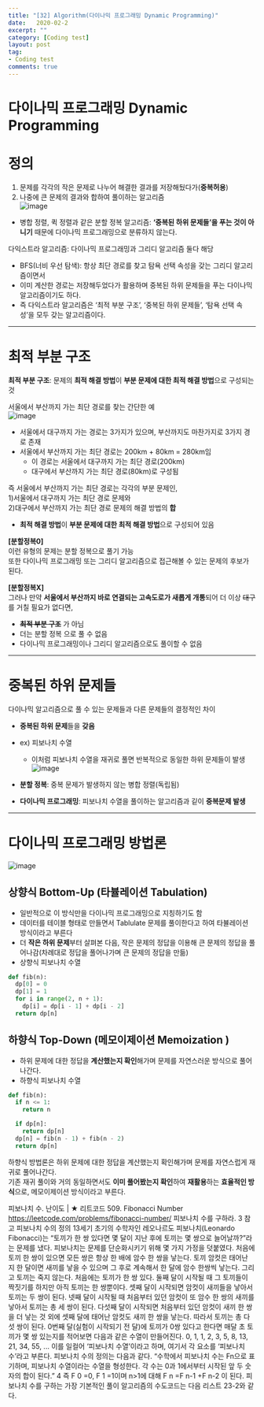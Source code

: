 ```yaml
---
title: "[32] Algorithm(다이나믹 프로그래밍 Dynamic Programming)"
date:   2020-02-2
excerpt: ""
category: [Coding test]
layout: post
tag:
- Coding test
comments: true
---
```


# 다이나믹 프로그래밍  Dynamic Programming 

# 정의
1) 문제를 각각의 작은 문제로 나누어 해결한 결과를 저장해뒀다가(**중복허용**)     
2) 나중에 큰 문제의 결과와 합하여 풀이하는 알고리즘       
![image](https://user-images.githubusercontent.com/76824611/121300150-6a5d1e00-c931-11eb-8063-f09960f1a302.png)
* 병합 정렬, 퀵 정렬과 같은 분할 정복 알고리즘: **‘중복된 하위 문제들’을 푸는 것이 아니기** 때문에 다이나믹 프로그래밍으로 분류하지 않는다.     


다익스트라 알고리즘: 다이나믹 프로그래밍과 그리디 알고리즘 둘다 해당     
* BFS(너비 우선 탐색): 항상 최단 경로를 찾고 탐욕 선택 속성을 갖는 그리디 알고리즘이면서     
* 이미 계산한 경로는 저장해두었다가 활용하며 중복된 하위 문제들을 푸는 다이나믹 알고리즘이기도 하다.     
* 즉 다익스트라 알고리즘은 ‘최적 부분 구조’, ‘중복된 하위 문제들’, ‘탐욕 선택 속성’을 모두 갖는 알고리즘이다.    

----

# 최적 부분 구조
**최적 부분 구조**:  문제의 **최적 해결 방법**이 **부분 문제에 대한 최적 해결 방법**으로 구성되는 것        

서울에서 부산까지 가는 최단 경로를 찾는 간단한 예     
![image](https://user-images.githubusercontent.com/76824611/121300638-13a41400-c932-11eb-8ed4-66714d6b043c.png)
* 서울에서 대구까지 가는 경로는 3가지가 있으며, 부산까지도 마찬가지로 3가지 경로 존재     
* 서울에서 부산까지 가는 최단 경로는 200km + 80km = 280km임        
    * 이 경로는 서울에서 대구까지 가는 최단 경로(200km)    
    * 대구에서 부산까지 가는 최단 경로(80km)로 구성됨     

즉 서울에서 부산까지 가는 최단 경로는 각각의 부분 문제인,     
1)서울에서 대구까지 가는 최단 경로 문제와     
2)대구에서 부산까지 가는 최단 경로 문제의 해결 방법의 **합**       
* **최적 해결 방법**이 **부분 문제에 대한 최적 해결 방법**으로 구성되어 있음

**[분할정복0]**       
이런 유형의 문제는 분할 정복으로 풀기 가능      
또한 다이나믹 프로그래밍 또는 그리디 알고리즘으로 접근해볼 수 있는 문제의 후보가 된다.     


**[분할정복X]**   
그러나 만약 **서울에서 부산까지 바로 연결되는 고속도로가 새롭게 개통**되어 더 이상 ~~대구~~를 거칠 필요가 없다면,       
* **~~최적 부분 구조~~** 가 아님       
*  더는 분할 정복 으로 풀 수 없음        
*   다이나믹 프로그래밍이나 그리디 알고리즘으로도 풀이할 수 없음       

---

# 중복된 하위 문제들
다이나믹 알고리즘으로 풀 수 있는 문제들과 다른 문제들의 결정적인 차이       
* **중복된 하위 문제**들을 **갖음**      
* ex) 피보나치 수열
   * 이처럼 피보나치 수열을 재귀로 풀면 반복적으로 동일한 하위 문제들이 발생 
![image](https://user-images.githubusercontent.com/76824611/121301400-15baa280-c933-11eb-9516-c9e3e309070b.png)

* **분할 정복**: 중복 문제가 발생하지 않는 병합 정렬(독립됨)     
* **다이나믹 프로그래밍**: 피보나치 수열을 풀이하는 알고리즘과 깉이 **중복문제 발생**         

---

# 다이나믹 프로그래밍 방법론
![image](https://user-images.githubusercontent.com/76824611/121301940-e193b180-c933-11eb-8441-da2a83452fd0.png)

## 상향식 Bottom-Up (타뷸레이션 Tabulation)
* 일반적으로 이 방식만을 다이나믹 프로그래밍으로 지칭하기도 함     
* 데이터를 테이블 형태로 만들면서 Tablulate 문제를 풀이한다고 하여 타뷸레이션 방식이라고 부른다   
* 더 **작은 하위 문제**부터 살펴본 다음, 작은 문제의 정답을 이용해 큰 문제의 정답을 풀어나감(차례대로 정답을 풀어나가며 큰 문제의 정답을 만듦)     
* 상향식 피보나치 수열

```python
def fib(n):
  dp[0] = 0
  dp[1] = 1
  for i in range(2, n + 1):
    dp[i] = dp[i - 1] + dp[i - 2] 
  return dp[n]
```

## 하향식  Top-Down (메모이제이션 Memoization )
* 하위 문제에 대한 정답을 **계산했는지 확인**해가며 문제를 자연스러운 방식으로 풀어나간다.      
* 하향식 피보나치 수열

```python
def fib(n):
  if n <= 1:
    return n

  if dp[n]:
    return dp[n] 
  dp[n] = fib(n - 1) + fib(n - 2) 
  return dp[n]
```
하향식 방법론은 하위 문제에 대한 정답을 계산했는지 확인해가며 문제를 자연스럽게 재귀로 풀어나간다.     
기존 재귀 풀이와 거의 동일하면서도 **이미 풀어봤는지 확인**하여 **재활용**하는 **효율적인 방식**으로, 메모이제이션 방식이라고 부른다.      




피보나치 수.
난이도 | ★
리트코드 509. Fibonacci Number https://leetcode.com/problems/fibonacci-number/
피보나치 수를 구하라.
3
참고 피보나치 수의 정의
13세기 초기의 수학자인 레오나르도 피보나치(Leonardo Fibonacci)는 “토끼가 한 쌍 있다면 몇 달이 지난 후에 토끼는 몇 쌍으로 늘어날까?”라는 문제를 냈다. 피보나치는 문제를 단순화시키기 위해 몇 가지 가정을 덧붙였다. 처음에 토끼 한 쌍이 있으면 모든 쌍은 항상 한 배에 암수 한 쌍을 낳는다. 토끼 암컷은 태어난 지 한 달이면 새끼를 낳을 수 있으며 그 후로 계속해서 한 달에 암수 한쌍씩 낳는다. 그리고 토끼는 죽지 않는다.
처음에는 토끼가 한 쌍 있다. 둘째 달이 시작될 때 그 토끼들이 짝짓기를 하지만 아직 토끼는 한 쌍뿐이다. 셋째 달이 시작되면 암컷이 새끼들을 낳아서 토끼는 두 쌍이 된다. 넷째 달이 시작될 때 처음부터 있던 암컷이 또 암수 한 쌍의 새끼를 낳아서 토끼는 총 세 쌍이 된다. 다섯째 달이 시작되면 처음부터 있던 암컷이 새끼 한 쌍을 더 낳는 것 외에 셋째 달에 태어난 암컷도 새끼 한 쌍을 낳는다.
따라서 토끼는 총 다섯 쌍이 된다. 0번째 달(실험이 시작되기 전 달)에 토끼가 0쌍 있다고 한다면 매달 초 토끼가 몇 쌍 있는지를 적어보면 다음과 같은 수열이 만들어진다.
0, 1, 1, 2, 3, 5, 8, 13, 21, 34, 55, ...
이를 일컬어 ‘피보나치 수열’이라고 하며, 여기서 각 요소를 ‘피보나치 수’라고 부른다. 피보나치 수의 정의는 다음과 같다.
“수학에서 피보나치 수는 Fn으로 표기하며, 피보나치 수열이라는 수열을 형성한다.
각 수는 0과 1에서부터 시작된 앞 두 숫자의 합이 된다.”
4
즉 F 0 =0, F 1 =1이며 n>1에 대해 F n =F n-1 +F n-2 이 된다.
피보나치 수를 구하는 가장 기본적인 풀이 알고리즘의 수도코드는 다음 리스트 23-2와 같다.











